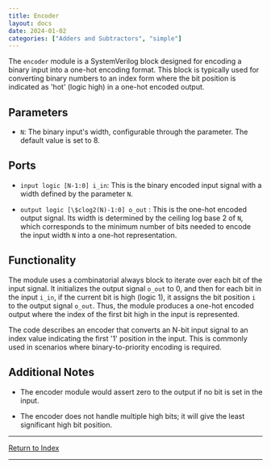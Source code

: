 ```yaml
---
title: Encoder
layout: docs
date: 2024-01-02
categories: ["Adders and Subtractors", "simple"]
---
```


The `encoder` module is a SystemVerilog block designed for encoding a binary input into a one-hot encoding format. This block is typically used for converting binary numbers to an index form where the bit position is indicated as 'hot' (logic high) in a one-hot encoded output.

## Parameters

- `N`: The binary input's width, configurable through the parameter. The default value is set to 8.

## Ports

- `input logic [N-1:0] i_in`: This is the binary encoded input signal with a width defined by the parameter `N`.

- `output logic [\$clog2(N)-1:0] o_out` : This is the one-hot encoded output signal. Its width is determined by the ceiling log base 2 of `N`, which corresponds to the minimum number of bits needed to encode the input width `N` into a one-hot representation.

## Functionality

The module uses a combinatorial always block to iterate over each bit of the input signal. It initializes the output signal `o_out` to 0, and then for each bit in the input `i_in`, if the current bit is high (logic 1), it assigns the bit position `i` to the output signal `o_out`. Thus, the module produces a one-hot encoded output where the index of the first bit high in the input is represented.

The code describes an encoder that converts an N-bit input signal to an index value indicating the first '1' position in the input. This is commonly used in scenarios where binary-to-priority encoding is required.

## Additional Notes

- The encoder module would assert zero to the output if no bit is set in the input.

- The encoder does not handle multiple high bits; it will give the least significant high bit position.

---

[Return to Index](/docs/mark_down/rtl/)

---
